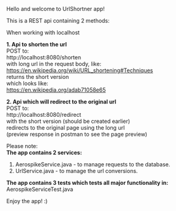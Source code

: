 Hello and welcome to UrlShortner app!

This is a REST api containing 2 methods:

When working with localhost 

**1. Api to shorten the url** <br />
POST to: <br />
http://localhost:8080/shorten <br />
with long url in the request body, like: <br />
https://en.wikipedia.org/wiki/URL_shortening#Techniques <br />
returns the short version <br />
which looks like: <br />
https://en.wikipedia.org/adab71058e65

**2. Api which will redirect to the original url** <br />
POST to: <br />
http://localhost:8080/redirect <br />
with the short version (should be created earlier) <br />
redirects to the original page using the long url <br />
(preview response in postman to see the page preview) <br />

Please note:<br />
**The app contains 2 services:** <br />
1. AerospikeService.java  - to manage requests to the database. <br />
2. UrlService.java - to manage the url conversions. <br />

**The app contains 3 tests which tests all major functionality in:** <br />
AerospikeServiceTest.java <br />

Enjoy the app! :) <br />